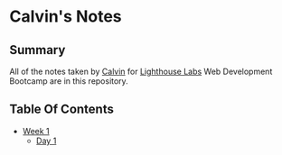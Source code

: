 # Calvin's Notes
## Summary

All of the notes taken by [Calvin](https://github.com/Calvycoco) for [Lighthouse Labs](https://www.lighthouselabs.ca) Web Development Bootcamp are in this repository. 
## Table Of Contents
* [Week 1](/Week_1)
  * [Day 1](/Week_1/Day_1)
